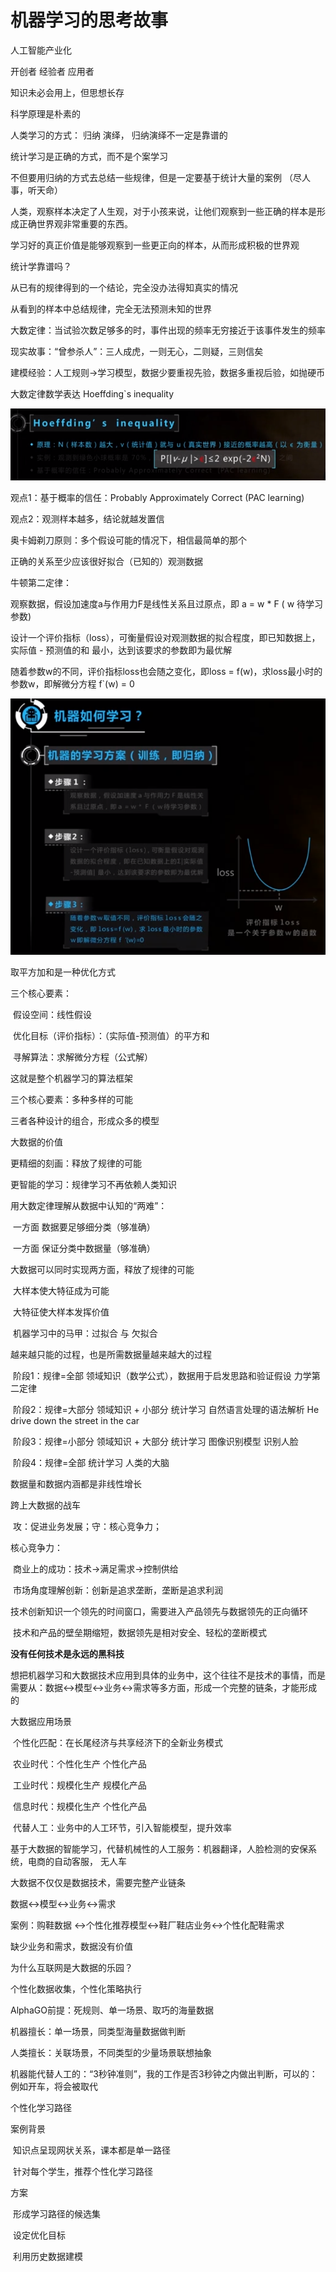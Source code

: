 # 机器学习的思考故事

人工智能产业化

 开创者 经验者 应用者

知识未必会用上，但思想长存

科学原理是朴素的



人类学习的方式： 归纳 演绎， 归纳演绎不一定是靠谱的

统计学习是正确的方式，而不是个案学习

不但要用归纳的方式去总结一些规律，但是一定要基于统计大量的案例 （尽人事，听天命）

人类，观察样本决定了人生观，对于小孩来说，让他们观察到一些正确的样本是形成正确世界观非常重要的东西。

学习好的真正价值是能够观察到一些更正向的样本，从而形成积极的世界观



统计学靠谱吗？

从已有的规律得到的一个结论，完全没办法得知真实的情况

从看到的样本中总结规律，完全无法预测未知的世界

大数定律：当试验次数足够多的时，事件出现的频率无穷接近于该事件发生的频率

现实故事：“曾参杀人”：三人成虎，一则无心，二则疑，三则信矣

建模经验：人工规则->学习模型，数据少要重视先验，数据多重视后验，如抛硬币



大数定律数学表达 Hoeffding`s inequality

![1534766940886](Hoeffding`s_Inequality.png)

观点1：基于概率的信任：Probably Approximately Correct (PAC learning)

观点2：观测样本越多，结论就越发置信

奥卡姆剃刀原则：多个假设可能的情况下，相信最简单的那个



正确的关系至少应该很好拟合（已知的）观测数据

牛顿第二定律：

观察数据，假设加速度a与作用力F是线性关系且过原点，即 a = w * F ( w 待学习参数)

设计一个评价指标（loss），可衡量假设对观测数据的拟合程度，即已知数据上，实际值 - 预测值的和 最小，达到该要求的参数即为最优解

随着参数w的不同，评价指标loss也会随之变化，即loss = f(w)，求loss最小时的参数w，即解微分方程 f`(w) = 0

![1534768801570](机器学习方案.png)



取平方加和是一种优化方式

三个核心要素：

​	假设空间：线性假设

​	优化目标（评价指标）：（实际值-预测值）的平方和 

​	寻解算法：求解微分方程（公式解）

这就是整个机器学习的算法框架



三个核心要素：多种多样的可能

三者各种设计的组合，形成众多的模型



大数据的价值

更精细的刻画：释放了规律的可能

更智能的学习：规律学习不再依赖人类知识

用大数定律理解从数据中认知的“两难”：

​	一方面 数据要足够细分类（够准确）

​	一方面 保证分类中数据量（够准确）

大数据可以同时实现两方面，释放了规律的可能

​	大样本使大特征成为可能

​	大特征使大样本发挥价值

​	机器学习中的马甲：过拟合 与 欠拟合

越来越只能的过程，也是所需数据量越来越大的过程

​	阶段1：规律=全部 领域知识（数学公式），数据用于启发思路和验证假设	力学第二定律

​	阶段2：规律=大部分 领域知识 + 小部分 统计学习	自然语言处理的语法解析 He drive down the street in the car

​	阶段3：规律=小部分 领域知识 + 大部分 统计学习	图像识别模型 识别人脸

​	阶段4：规律=全部 统计学习	人类的大脑



数据量和数据内涵都是非线性增长

跨上大数据的战车

​	攻：促进业务发展；守：核心竞争力；

核心竞争力：

​	商业上的成功：技术->满足需求->控制供给

​	市场角度理解创新：创新是追求垄断，垄断是追求利润

​	技术创新知识一个领先的时间窗口，需要进入产品领先与数据领先的正向循环

​	技术和产品的壁垒期缩短，数据领先是相对安全、轻松的垄断模式

**没有任何技术是永远的黑科技**



想把机器学习和大数据技术应用到具体的业务中，这个往往不是技术的事情，而是需要从：数据<->模型<->业务<->需求等多方面，形成一个完整的链条，才能形成的



大数据应用场景

​	个性化匹配：在长尾经济与共享经济下的全新业务模式

​		农业时代：个性化生产 个性化产品

​		工业时代：规模化生产 规模化产品

​		信息时代：规模化生产 个性化产品

​	代替人工：业务中的人工环节，引入智能模型，提升效率

​		基于大数据的智能学习，代替机械性的人工服务：机器翻译，人脸检测的安保系统，电商的自动客服，		无人车



大数据不仅仅是数据技术，需要完整产业链条

数据<->模型<->业务<->需求

案例：购鞋数据 <->个性化推荐模型<->鞋厂鞋店业务<->个性化配鞋需求

缺少业务和需求，数据没有价值



为什么互联网是大数据的乐园？

个性化数据收集，个性化策略执行



AlphaGO前提：死规则、单一场景、取巧的海量数据

机器擅长：单一场景，同类型海量数据做判断

人类擅长：关联场景，不同类型的少量场景联想抽象

机器能代替人工的：“3秒钟准则”，我的工作是否3秒钟之内做出判断，可以的：例如开车，将会被取代



个性化学习路径

案例背景

​	知识点呈现网状关系，课本都是单一路径

​	针对每个学生，推荐个性化学习路径

方案

​	形成学习路径的候选集

​	设定优化目标

​	利用历史数据建模





